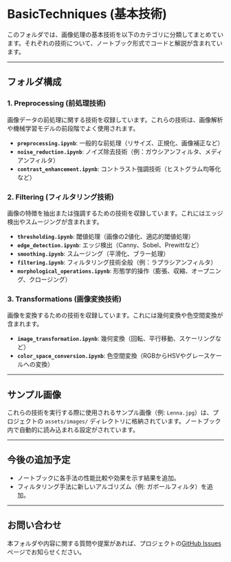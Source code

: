# BasicTechniques (基本技術)

このフォルダでは、画像処理の基本技術を以下のカテゴリに分類してまとめています。それぞれの技術について、ノートブック形式でコードと解説が含まれています。

---

## フォルダ構成

### 1. Preprocessing (前処理技術)
画像データの前処理に関する技術を収録しています。これらの技術は、画像解析や機械学習モデルの前段階でよく使用されます。

- **`preprocessing.ipynb`**: 一般的な前処理（リサイズ、正規化、画像補正など）
- **`noise_reduction.ipynb`**: ノイズ除去技術（例：ガウシアンフィルタ、メディアンフィルタ）
- **`contrast_enhancement.ipynb`**: コントラスト強調技術（ヒストグラム均等化など）

### 2. Filtering (フィルタリング技術)
画像の特徴を抽出または強調するための技術を収録しています。これにはエッジ検出やスムージングが含まれます。

- **`thresholding.ipynb`**: 閾値処理（画像の2値化、適応的閾値処理）
- **`edge_detection.ipynb`**: エッジ検出（Canny、Sobel、Prewittなど）
- **`smoothing.ipynb`**: スムージング（平滑化、ブラー処理）
- **`filtering.ipynb`**: フィルタリング技術全般（例：ラプラシアンフィルタ）
- **`morphological_operations.ipynb`**: 形態学的操作（膨張、収縮、オープニング、クロージング）

### 3. Transformations (画像変換技術)
画像を変換するための技術を収録しています。これには幾何変換や色空間変換が含まれます。

- **`image_transformation.ipynb`**: 幾何変換（回転、平行移動、スケーリングなど）
- **`color_space_conversion.ipynb`**: 色空間変換（RGBからHSVやグレースケールへの変換）

---

## サンプル画像
これらの技術を実行する際に使用されるサンプル画像（例: `Lenna.jpg`）は、プロジェクトの `assets/images/` ディレクトリに格納されています。ノートブック内で自動的に読み込まれる設定がされています。

---

## 今後の追加予定
- ノートブックに各手法の性能比較や効果を示す結果を追加。
- フィルタリング手法に新しいアルゴリズム（例: ガボールフィルタ）を追加。

---

## お問い合わせ
本フォルダや内容に関する質問や提案があれば、プロジェクトの[GitHub Issues](#)ページでお知らせください。

